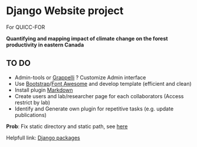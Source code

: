 # Django Website project

For QUICC-FOR

**Quantifying and mapping impact of climate change on the forest productivity in eastern Canada**

## TO DO

 - Admin-tools or [Grappelli](http://grappelliproject.com/) ? Customize Admin interface
 - Use [Bootstrap](http://twitter.github.io/bootstrap/)/[Font Awesome](http://fortawesome.github.io/Font-Awesome/) and develop template (efficient and clean) 
 - Install plugin [Markdown](https://github.com/bitmazk/cmsplugin-markdown) 
 - Create users and lab/researcher page for each collaborators (Access restrict by lab)
 - Identify and Generate own plugin for repetitive tasks (e.g. update publications)

 **Prob**: Fix static directory and static path, see [here](https://docs.djangoproject.com/en/dev/howto/static-files/)

 Helpfull link: [Django packages](https://www.djangopackages.com/)